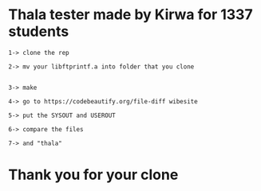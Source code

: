# Thala tester made by Kirwa for 1337 students
```
1-> clone the rep
```
```
2-> mv your libftprintf.a into folder that you clone
```
```

3-> make
```
```
4-> go to https://codebeautify.org/file-diff wibesite
```
```
5-> put the SYSOUT and USEROUT
```
```
6-> compare the files
```
```
7-> and "thala"
```

# Thank you for your clone
